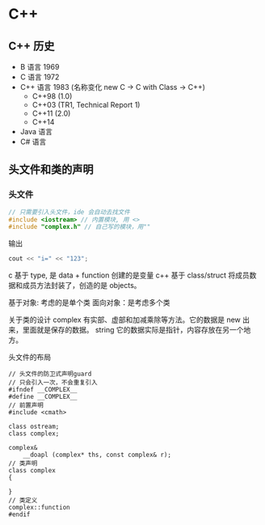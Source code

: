 # C++

## C++ 历史

- B 语言 1969
- C 语言 1972
- C++ 语言 1983 (名称变化 new C -> C with Class -> C++)
    - C++98 (1.0)
    - C++03 (TR1, Technical Report 1)
    - C++11 (2.0)
    - C++14
- Java 语言
- C# 语言

## 头文件和类的声明

### 头文件

```cpp
// 只需要引入头文件，ide 会自动去找文件
#include <iostream> // 内置模块, 用 <>
#include "complex.h" // 自己写的模块，用""
```

输出

```cpp
cout << "i=" << "123";
```

c 基于 type, 是 data + function 创建的是变量
c++ 基于 class/struct 将成员数据和成员方法封装了，创造的是 objects。

基于对象: 考虑的是单个类
面向对象：是考虑多个类

关于类的设计
complex 有实部、虚部和加减乘除等方法。它的数据是 new 出来，里面就是保存的数据。
string 它的数据实际是指针，内容存放在另一个地方。

头文件的布局

```
// 头文件的防卫式声明guard
// 只会引入一次，不会重复引入
#ifndef __COMPLEX__
#define __COMPLEX__
// 前置声明
#include <cmath>

class ostream;
class complex;

complex&
    __doapl (complex* ths, const complex& r);
// 类声明
class complex 
{

}
// 类定义
complex::function
#endif
```